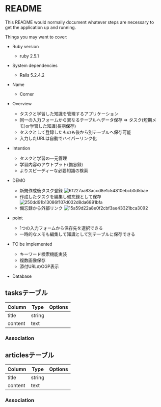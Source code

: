 # README

This README would normally document whatever steps are necessary to get the
application up and running.

Things you may want to cover:

* Ruby version
  - ruby 2.5.1

* System dependencies
  - Rails 5.2.4.2

* Name
  - Corner

* Overview
  - タスクと学習した知識を管理するアプリケーション
  - 同一の入力フォームから異なるテーブルへデータ保存 => タスク(短期メモ)or学習した知識(長期保存)
  - タスクとして登録したものも後から別テーブルへ保存可能
  - 入力したURLは自動でハイパーリンク化

* Intention
  - タスクと学習の一元管理
  - 学習内容のアウトプット(備忘録)
  - よりスピーディーな必要知識の検索
* DEMO
  - 新規作成後タスク登録
  ![61227aa83accd8e1c54810ebcb0d5bae](https://user-images.githubusercontent.com/60601764/77878023-4bc1b880-7292-11ea-998a-a60935179f26.gif)
  - 作成したタスクを編集し備忘録として保存
  ![250dd91b13086f107d032d8da6891bfa](https://user-images.githubusercontent.com/60601764/77878060-5d0ac500-7292-11ea-8fec-e312eae6ff9d.gif)
  - 備忘録から外部リンク
  ![15a59d22a8e0f2cbf3ae43321bca3092](https://user-images.githubusercontent.com/60601764/77878070-62680f80-7292-11ea-80ee-f92ba879005d.gif)
  

* point
  - 1つの入力フォームから保存先を選択できる
  - 一時的なメモも編集して知識として別テーブルに保存できる

* TO be implemented
  - キーワード検索機能実装
  - 複数画像保存
  - 添付URLのOGP表示

* Database

## tasksテーブル

|Column|Type|Options|
|------|----|-------|
|title|string|
|content|text|

### Association

## articlesテーブル

|Column|Type|Options|
|------|----|-------|
|title|string|
|content|text|

### Association